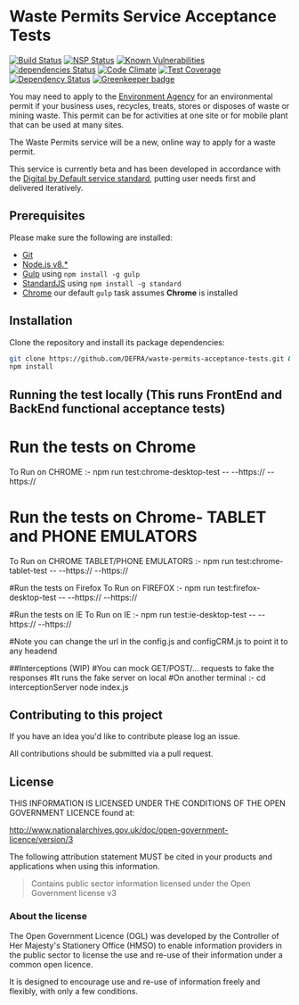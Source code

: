 # Waste Permits Service Acceptance Tests

[![Build Status](https://travis-ci.org/DEFRA/waste-permits.svg?branch=master)](https://travis-ci.org/DEFRA/waste-permits)
[![NSP Status](https://nodesecurity.io/orgs/cruikshanks/projects/fb915ae3-9c10-485d-bfc8-38c5c53316cc/badge)](https://nodesecurity.io/orgs/cruikshanks/projects/fb915ae3-9c10-485d-bfc8-38c5c53316cc)
[![Known Vulnerabilities](https://snyk.io/test/github/defra/waste-permits/badge.svg)](https://snyk.io/test/github/defra/waste-permits)
[![dependencies Status](https://david-dm.org/defra/waste-permits/status.svg)](https://david-dm.org/defra/waste-permits)
[![Code Climate](https://codeclimate.com/github/DEFRA/waste-permits/badges/gpa.svg)](https://codeclimate.com/github/DEFRA/waste-permits)
[![Test Coverage](https://codeclimate.com/github/DEFRA/waste-permits/badges/coverage.svg)](https://codeclimate.com/github/DEFRA/waste-permits/coverage)
[![Dependency Status](https://dependencyci.com/github/DEFRA/waste-permits/badge)](https://dependencyci.com/github/DEFRA/waste-permits)
[![Greenkeeper badge](https://badges.greenkeeper.io/DEFRA/waste-permits.svg)](https://greenkeeper.io/)

You may need to apply to the [Environment Agency](https://www.gov.uk/government/organisations/environment-agency) for an environmental permit if your business uses, recycles, treats, stores or disposes of waste or mining waste. This permit can be for activities at one site or for mobile plant that can be used at many sites.

The Waste Permits service will be a new, online way to apply for a waste permit.

This service is currently beta and has been developed in accordance with the [Digital by Default service standard](https://www.gov.uk/service-manual/digital-by-default), putting user needs first and delivered iteratively.

## Prerequisites

Please make sure the following are installed:

- [Git](https://git-scm.com/book/en/v2/Getting-Started-Installing-Git)
- [Node.js v8.*](https://nodejs.org/en/)
- [Gulp](https://gulpjs.com/) using `npm install -g gulp`
- [StandardJS](https://standardjs.com/) using `npm install -g standard`
- [Chrome](https://www.google.com/chrome/index.html) our default `gulp` task assumes **Chrome** is installed

## Installation

Clone the repository and install its package dependencies:

```bash
git clone https://github.com/DEFRA/waste-permits-acceptance-tests.git && cd waste-permits-acceptance-tests
npm install
```

## Running the test locally (This runs FrontEnd and BackEnd functional acceptance tests)
# Run the tests on Chrome 
To Run on CHROME :- npm run test:chrome-desktop-test -- --https://<FRONTEND URL> --https://<BACKEND URL>

# Run the tests on Chrome- TABLET and PHONE EMULATORS
To Run on CHROME TABLET/PHONE EMULATORS :- npm run test:chrome-tablet-test -- --https://<FRONTEND URL> --https://<BACKEND URL>

#Run the tests on Firefox
To Run on FIREFOX :- npm run test:firefox-desktop-test -- --https://<FRONTEND URL> --https://<BACKEND URL>

#Run the tests on IE
To Run on IE :- npm run test:ie-desktop-test -- --https://<FRONTEND URL> --https://<BACKEND URL>

#Note you can change the url in the config.js and configCRM.js to point it to any headend

##Interceptions (WIP)
#You can mock GET/POST/... requests to fake the responses
#It runs the fake server on local
#On another terminal :- 
cd interceptionServer
node index.js


## Contributing to this project

If you have an idea you'd like to contribute please log an issue.

All contributions should be submitted via a pull request.

## License

THIS INFORMATION IS LICENSED UNDER THE CONDITIONS OF THE OPEN GOVERNMENT LICENCE found at:

<http://www.nationalarchives.gov.uk/doc/open-government-licence/version/3>

The following attribution statement MUST be cited in your products and applications when using this information.

>Contains public sector information licensed under the Open Government license v3

### About the license

The Open Government Licence (OGL) was developed by the Controller of Her Majesty's Stationery Office (HMSO) to enable information providers in the public sector to license the use and re-use of their information under a common open licence.

It is designed to encourage use and re-use of information freely and flexibly, with only a few conditions.